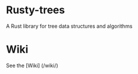 # Rusty-trees
A Rust library for tree data structures and algorithms

# Wiki
See the [Wiki] (/wiki/)
